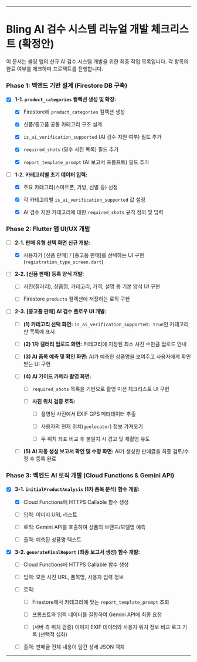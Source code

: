 
---

# **Bling AI 검수 시스템 리뉴얼 개발 체크리스트 (확정안)**

이 문서는 블링 앱의 신규 AI 검수 시스템 개발을 위한 최종 작업 목록입니다. 각 항목의 완료 여부를 체크하며 프로젝트를 진행합니다.

### **Phase 1: 백엔드 기반 설계 (Firestore DB 구축)**

- [x] **1-1. `product_categories` 컬렉션 생성 및 확장:**
    
    - [x] Firestore에 `product_categories` 컬렉션 생성
        
    - [x] 신품/중고품 공통 카테고리 구조 설계
        
    - [x] `is_ai_verification_supported` (AI 검수 지원 여부) 필드 추가
        
    - [x] `required_shots` (필수 사진 목록) 필드 추가
        
    - [x] `report_template_prompt` (AI 보고서 프롬프트) 필드 추가
        
- [ ] **1-2. 카테고리별 초기 데이터 입력:**
    
    - [x] 주요 카테고리(스마트폰, 가방, 신발 등) 선정
        
    - [x] 각 카테고리별 `is_ai_verification_supported` 값 설정
        
    - [x] AI 검수 지원 카테고리에 대한 `required_shots` 규칙 정의 및 입력
        

### **Phase 2: Flutter 앱 UI/UX 개발**

- [ ] **2-1. 판매 유형 선택 화면 신규 개발:**
    
    - [x] 사용자가 [신품 판매] / [중고품 판매]를 선택하는 UI 구현 (`registration_type_screen.dart`)
        
- [ ] **2-2. [신품 판매] 등록 양식 개발:**
    
    - [ ] 사진(갤러리), 상품명, 카테고리, 가격, 설명 등 기본 양식 UI 구현
        
    - [ ] Firestore `products` 컬렉션에 저장하는 로직 구현
        
- [ ] **2-3. [중고품 판매] AI 검수 플로우 UI 개발:**
    
    - [ ] **(1) 카테고리 선택 화면:** `is_ai_verification_supported: true`인 카테고리만 목록에 표시
        
    - [ ] **(2) 1차 갤러리 업로드 화면:** 카테고리에 지정된 최소 사진 수만큼 업로드 안내
        
    - [ ] **(3) AI 품목 예측 및 확인 화면:** AI가 예측한 상품명을 보여주고 사용자에게 확인받는 UI 구현
        
    - [ ] **(4) AI 가이드 카메라 촬영 화면:**
        
        - [ ] `required_shots` 목록을 기반으로 촬영 미션 체크리스트 UI 구현
            
        - [ ] **사진 위치 검증 로직:**
            
            - [ ] 촬영된 사진에서 EXIF GPS 메타데이터 추출
                
            - [ ] 사용자의 현재 위치(`geolocator`) 정보 가져오기
                
            - [ ] 두 위치 좌표 비교 후 불일치 시 경고 및 재촬영 유도
                
    - [ ] **(5) AI 자동 생성 보고서 확인 및 수정 화면:** AI가 생성한 판매글을 최종 검토/수정 후 등록 완료
        

### **Phase 3: 백엔드 AI 로직 개발 (Cloud Functions & Gemini API)**

- [x] **3-1. `initialProductAnalysis` (1차 품목 분석) 함수 개발:**
    
    - [x] Cloud Functions에 HTTPS Callable 함수 생성
        
    - [ ] 입력: 이미지 URL 리스트
        
    - [ ] 로직: Gemini API를 호출하여 상품의 브랜드/모델명 예측
        
    - [ ] 출력: 예측된 상품명 텍스트
        
- [x] **3-2. `generateFinalReport` (최종 보고서 생성) 함수 개발:**
    
    - [ ] Cloud Functions에 HTTPS Callable 함수 생성
        
    - [ ] 입력: 모든 사진 URL, 품목명, 사용자 입력 정보
        
    - [ ] 로직:
        
        - [ ] Firestore에서 카테고리에 맞는 `report_template_prompt` 조회
            
        - [ ] 프롬프트와 입력 데이터를 결합하여 Gemini API에 최종 요청
            
        - [ ] (서버 측 위치 검증) 이미지 EXIF 데이터와 사용자 위치 정보 비교 로그 기록 (선택적 심화)
            
    - [ ] 출력: 판매글 전체 내용이 담긴 상세 JSON 객체
        

---

